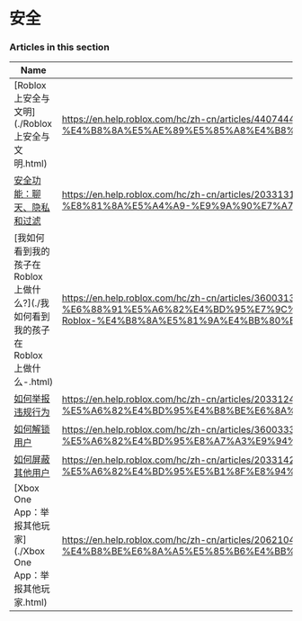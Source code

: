 # 安全  
### Articles in this section
Name|URL
-|-
[Roblox 上安全与文明](./Roblox 上安全与文明.html) |https://en.help.roblox.com/hc/zh-cn/articles/4407444339348-Roblox-%E4%B8%8A%E5%AE%89%E5%85%A8%E4%B8%8E%E6%96%87%E6%98%8E
[安全功能：聊天、隐私和过滤](./安全功能：聊天、隐私和过滤.html) |https://en.help.roblox.com/hc/zh-cn/articles/203313120-%E5%AE%89%E5%85%A8%E5%8A%9F%E8%83%BD-%E8%81%8A%E5%A4%A9-%E9%9A%90%E7%A7%81%E5%92%8C%E8%BF%87%E6%BB%A4
[我如何看到我的孩子在 Roblox 上做什么?](./我如何看到我的孩子在 Roblox 上做什么-.html) |https://en.help.roblox.com/hc/zh-cn/articles/360031384652-%E6%88%91%E5%A6%82%E4%BD%95%E7%9C%8B%E5%88%B0%E6%88%91%E7%9A%84%E5%AD%A9%E5%AD%90%E5%9C%A8-Roblox-%E4%B8%8A%E5%81%9A%E4%BB%80%E4%B9%88-
[如何举报违规行为](./如何举报违规行为.html) |https://en.help.roblox.com/hc/zh-cn/articles/203312410-%E5%A6%82%E4%BD%95%E4%B8%BE%E6%8A%A5%E8%BF%9D%E8%A7%84%E8%A1%8C%E4%B8%BA
[如何解锁用户](./如何解锁用户.html) |https://en.help.roblox.com/hc/zh-cn/articles/360033386312-%E5%A6%82%E4%BD%95%E8%A7%A3%E9%94%81%E7%94%A8%E6%88%B7
[如何屏蔽其他用户](./如何屏蔽其他用户.html) |https://en.help.roblox.com/hc/zh-cn/articles/203314270-%E5%A6%82%E4%BD%95%E5%B1%8F%E8%94%BD%E5%85%B6%E4%BB%96%E7%94%A8%E6%88%B7
[Xbox One App：举报其他玩家](./Xbox One App：举报其他玩家.html) |https://en.help.roblox.com/hc/zh-cn/articles/206210440-Xbox-One-App-%E4%B8%BE%E6%8A%A5%E5%85%B6%E4%BB%96%E7%8E%A9%E5%AE%B6